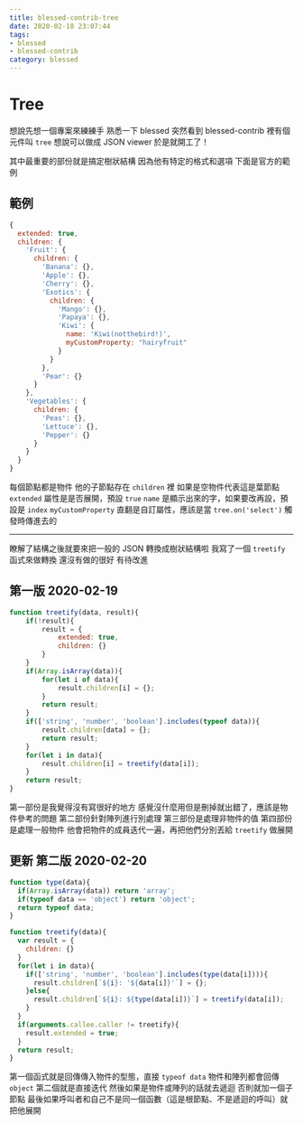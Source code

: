 ```yaml
---
title: blessed-contrib-tree
date: 2020-02-18 23:07:44
tags:
- blessed
- blessed-contrib
category: blessed
---
```


# Tree
想說先想一個專案來練練手
熟悉一下 blessed
突然看到 blessed-contrib 裡有個元件叫 `tree`
想說可以做成 JSON viewer
於是就開工了！

其中最重要的部份就是搞定樹狀結構
因為他有特定的格式和選項
下面是官方的範例
## 範例
```js
{
  extended: true,
  children: {
    'Fruit': {
      children: {
        'Banana': {},
        'Apple': {},
        'Cherry': {},
        'Exotics': {
          children: {
            'Mango': {},
            'Papaya': {},
            'Kiwi': {
              name: 'Kiwi(notthebird!)',
              myCustomProperty: "hairyfruit"
            }
          }
        },
        'Pear': {}
      }
    },
    'Vegetables': {
      children: {
        'Peas': {},
        'Lettuce': {},
        'Pepper': {}
      }
    }
  }
}
```

每個節點都是物件
他的子節點存在 `children` 裡
如果是空物件代表這是葉節點
`extended` 屬性是是否展開，預設 `true`
`name` 是顯示出來的字，如果要改再設，預設是 `index`
`myCustomProperty` 直翻是自訂屬性，應該是當 `tree.on('select')` 觸發時傳進去的

---

瞭解了結構之後就要來把一般的 JSON 轉換成樹狀結構啦
我寫了一個 `treetify` 函式來做轉換
還沒有做的很好
有待改進
## 第一版 2020-02-19
```js
function treetify(data, result){
    if(!result){
        result = { 
            extended: true,
            children: {}
        }   
    }   
    if(Array.isArray(data)){
        for(let i of data){
            result.children[i] = {}; 
        }   
        return result;
    }   
    if(['string', 'number', 'boolean'].includes(typeof data)){
        result.children[data] = {}; 
        return result;
    }   
    for(let i in data){
        result.children[i] = treetify(data[i]);
    }   
    return result;
}
```

第一部份是我覺得沒有寫很好的地方
感覺沒什麼用但是刪掉就出錯了，應該是物件參考的問題
第二部份針對陣列進行別處理
第三部份是處理非物件的值
第四部份是處理一般物件
他會把物件的成員迭代一遍，再把他們分別丟給 `treetify` 做展開

## 更新 第二版 2020-02-20
```js
function type(data){       
  if(Array.isArray(data)) return 'array';
  if(typeof data == 'object') return 'object';        
  return typeof data;          
}
```
```js
function treetify(data){
  var result = {
    children: {}
  }
  for(let i in data){
    if(['string', 'number', 'boolean'].includes(type(data[i]))){
      result.children[`${i}: '${data[i]}'`] = {};
    }else{
      result.children[`${i}: ${type(data[i])}`] = treetify(data[i]);
    }
  }
  if(arguments.callee.caller != treetify){
    result.extended = true;
  }
  return result;
}
```

第一個函式就是回傳傳入物件的型態，直接 `typeof data` 物件和陣列都會回傳 `object`
第二個就是直接迭代
然後如果是物件或陣列的話就去遞迴
否則就加一個子節點
最後如果呼叫者和自己不是同一個函數（這是根節點、不是遞迴的呼叫）就把他展開
